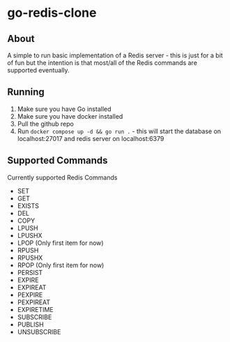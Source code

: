 # go-redis-clone

## About
A simple to run basic implementation of a Redis server - this is just for a bit of fun but the intention is that most/all of the Redis commands are supported eventually.

## Running
1. Make sure you have Go installed
2. Make sure you have docker installed
2. Pull the github repo
3. Run `docker compose up -d && go run .` - this will start the database on localhost:27017 and redis server on localhost:6379

## Supported Commands
Currently supported Redis Commands
- SET
- GET
- EXISTS
- DEL
- COPY
- LPUSH
- LPUSHX
- LPOP (Only first item for now)
- RPUSH
- RPUSHX
- RPOP (Only first item for now)
- PERSIST
- EXPIRE
- EXPIREAT
- PEXPIRE
- PEXPIREAT
- EXPIRETIME
- SUBSCRIBE
- PUBLISH
- UNSUBSCRIBE
